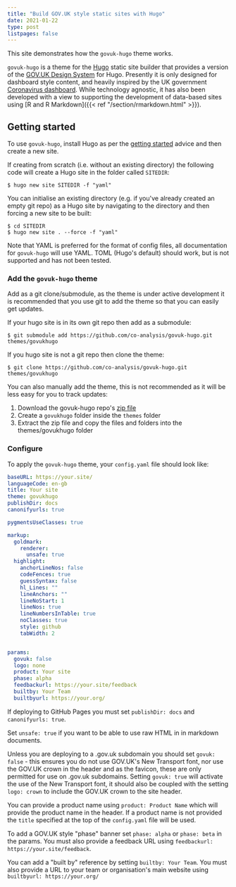 ```yaml
---
title: "Build GOV.UK style static sites with Hugo"
date: 2021-01-22
type: post
listpages: false
---
```


This site demonstrates how the `govuk-hugo` theme works.

`govuk-hugo` is a theme for the [Hugo](https://gohugo.io/) static site builder that provides a version of the [GOV.UK Design System](https://design-system.service.gov.uk/) for Hugo. Presently it is only designed for dashboard style content, and heavily inspired by the UK government [Coronavirus dashboard](https://coronavirus.data.gov.uk/). While technology agnostic, it has also been developed with a view to supporting the development of data-based sites using [R and R Markdown]({{< ref "/section/rmarkdown.html" >}}).

## Getting started

To use `govuk-hugo`, install Hugo as per the [getting started](https://gohugo.io/getting-started/) advice and then create a new site.

If creating from scratch (i.e. without an existing directory) the following code will create a Hugo site in the folder called `SITEDIR`:

```shell
$ hugo new site SITEDIR -f "yaml"
```

You can initialise an existing directory (e.g. if you've already created an empty git repo) as a Hugo site by navigating to the directory and then forcing a new site to be built:

```shell
$ cd SITEDIR
$ hugo new site . --force -f "yaml"
```

Note that YAML is preferred for the format of config files, all documentation for `govuk-hugo` will use YAML. TOML (Hugo's default) should work, but is not supported and has not been tested.

### Add the `govuk-hugo` theme

Add as a git clone/submodule, as the theme is under active development it is recommended that you use git to add the theme so that you can easily get updates.

If your hugo site is in its own git repo then add as a submodule:

```shell
$ git submodule add https://github.com/co-analysis/govuk-hugo.git themes/govukhugo
```

If you hugo site is not a git repo then clone the theme:

```shell
$ git clone https://github.com/co-analysis/govuk-hugo.git themes/govukhugo
```

You can also manually add the theme, this is not recommended as it will be less easy for you to track updates:

1. Download the govuk-hugo repo's [zip file](https://github.com/co-analysis/govuk-hugo/archive/main.zip)
1. Create a `govukhugo` folder inside the `themes` folder
1. Extract the zip file and copy the files and folders into the themes/govukhugo folder

### Configure

To apply the `govuk-hugo` theme, your `config.yaml` file should look like:

```yaml
baseURL: https://your.site/
languageCode: en-gb
title: Your site
theme: govukhugo
publishDir: docs
canonifyurls: true

pygmentsUseClasses: true

markup:
  goldmark:
    renderer:
      unsafe: true
  highlight:
    anchorLineNos: false
    codeFences: true
    guessSyntax: false
    hl_Lines: ""
    lineAnchors: ""
    lineNoStart: 1
    lineNos: true
    lineNumbersInTable: true
    noClasses: true
    style: github
    tabWidth: 2


params:
  govuk: false
  logo: none
  product: Your site
  phase: alpha
  feedbackurl: https://your.site/feedback
  builtby: Your Team
  builtbyurl: https://your.org/
```

If deploying to GitHub Pages you must set `publishDir: docs` and `canonifyurls: true`.

Set `unsafe: true` if you want to be able to use raw HTML in in markdown documents.

Unless you are deploying to a .gov.uk subdomain you should set `govuk: false` - this ensures you do not use GOV.UK's New Transport font, nor use the GOV.UK crown in the header and as the favicon, these are only permitted for use on .gov.uk subdomains. Setting `govuk: true` will activate the use of the New Transport font, it should also be coupled with the setting `logo: crown` to include the GOV.UK crown to the site header.

You can provide a product name using `product: Product Name` which will provide the product name in the header. If a product name is not provided the `title` specified at the top of the `config.yaml` file will be used.

To add a GOV.UK style "phase" banner set `phase: alpha` or `phase: beta` in the params. You must also provide a feedback URL using `feedbackurl: https://your.site/feedback`.

You can add a "built by" reference by setting `builtby: Your Team`. You must also provide a URL to your team or organisation's main website using `builtbyurl: https://your.org/`